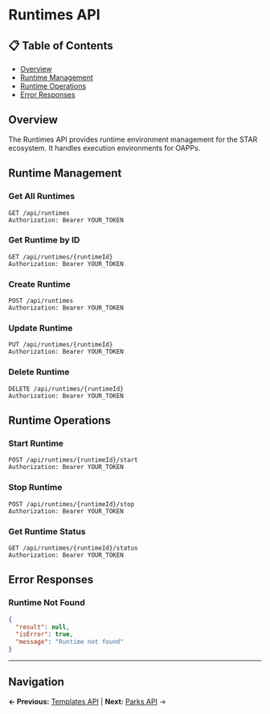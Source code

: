 # Runtimes API

## 📋 **Table of Contents**

- [Overview](#overview)
- [Runtime Management](#runtime-management)
- [Runtime Operations](#runtime-operations)
- [Error Responses](#error-responses)

## Overview

The Runtimes API provides runtime environment management for the STAR ecosystem. It handles execution environments for OAPPs.

## Runtime Management

### Get All Runtimes
```http
GET /api/runtimes
Authorization: Bearer YOUR_TOKEN
```

### Get Runtime by ID
```http
GET /api/runtimes/{runtimeId}
Authorization: Bearer YOUR_TOKEN
```

### Create Runtime
```http
POST /api/runtimes
Authorization: Bearer YOUR_TOKEN
```

### Update Runtime
```http
PUT /api/runtimes/{runtimeId}
Authorization: Bearer YOUR_TOKEN
```

### Delete Runtime
```http
DELETE /api/runtimes/{runtimeId}
Authorization: Bearer YOUR_TOKEN
```

## Runtime Operations

### Start Runtime
```http
POST /api/runtimes/{runtimeId}/start
Authorization: Bearer YOUR_TOKEN
```

### Stop Runtime
```http
POST /api/runtimes/{runtimeId}/stop
Authorization: Bearer YOUR_TOKEN
```

### Get Runtime Status
```http
GET /api/runtimes/{runtimeId}/status
Authorization: Bearer YOUR_TOKEN
```

## Error Responses

### Runtime Not Found
```json
{
  "result": null,
  "isError": true,
  "message": "Runtime not found"
}
```

---

## Navigation

**← Previous:** [Templates API](Templates-API.md) | **Next:** [Parks API](Parks-API.md) →
